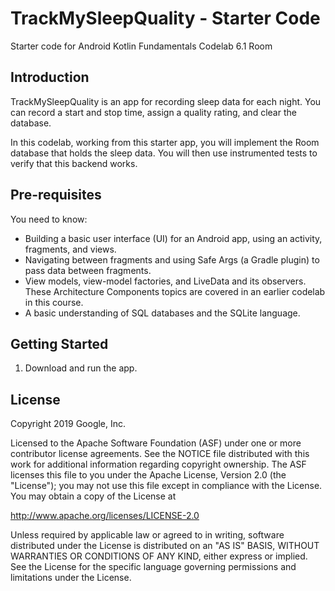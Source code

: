 TrackMySleepQuality - Starter Code
==================================

Starter code for Android Kotlin Fundamentals Codelab 6.1 Room

Introduction
------------

TrackMySleepQuality is an app for recording sleep data for each night. 
You can record a start and stop time, assign a quality rating, and clear the database. 

In this codelab, working from this starter app,
you will implement the Room database that holds the sleep data. 
You will then use instrumented tests to verify that this backend works. 


Pre-requisites
--------------

You need to know:

* Building a basic user interface (UI) for an Android app, 
  using an activity, fragments, and views.
* Navigating between fragments and using Safe Args (a Gradle plugin) 
  to pass data between fragments.
* View models, view-model factories, and LiveData and its observers. 
  These Architecture Components topics are covered in an earlier codelab in this course.
* A basic understanding of SQL databases and the SQLite language.

Getting Started
---------------

1. Download and run the app.

License
-------

Copyright 2019 Google, Inc.

Licensed to the Apache Software Foundation (ASF) under one or more contributor
license agreements.  See the NOTICE file distributed with this work for
additional information regarding copyright ownership.  The ASF licenses this
file to you under the Apache License, Version 2.0 (the "License"); you may not
use this file except in compliance with the License.  You may obtain a copy of
the License at

  http://www.apache.org/licenses/LICENSE-2.0

Unless required by applicable law or agreed to in writing, software
distributed under the License is distributed on an "AS IS" BASIS, WITHOUT
WARRANTIES OR CONDITIONS OF ANY KIND, either express or implied.  See the
License for the specific language governing permissions and limitations under
the License.